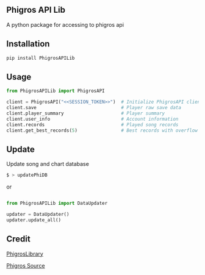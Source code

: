 ## Phigros API Lib

A python package for accessing to phigros api

## Installation
```bash
pip install PhigrosAPILib
```

## Usage
```py
from PhigrosAPILib import PhigrosAPI

client = PhigrosAPI("<<SESSION_TOKEN>>")  # Initialize PhigrosAPI client with session token
client.save                               # Player raw save data
client.player_summary                     # Player summary
client.user_info                          # Account information
client.records                            # Played song records
client.get_best_records(5)                # Best records with overflow of 5
```

## Update

Update song and chart database

```bash
$ > updatePhiDB
```

or

```py

from PhigrosAPILib import DataUpdater

updater = DataUpdater()
updater.update_all()
```

## Credit

[PhigrosLibrary](https://github.com/7aGiven/PhigrosLibrary)

[Phigros Source](https://github.com/7aGiven/Phigros_Resource)